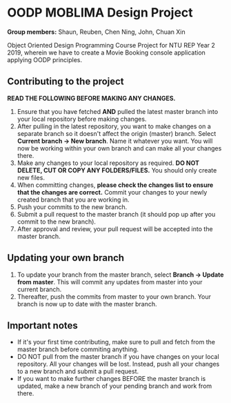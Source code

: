 # OODP MOBLIMA Design Project
 **Group members:** Shaun, Reuben, Chen Ning, John, Chuan Xin
 
Object Oriented Design Programming Course Project for NTU REP Year 2 2019, wherein we have to create a Movie Booking console application applying OODP principles.
 
## Contributing to the project

**READ THE FOLLOWING BEFORE MAKING ANY CHANGES.**

1. Ensure that you have fetched **AND** pulled the latest master branch into your local repository before making changes.
2. After pulling in the latest repository, you want to make changes on a separate branch so it doesn't affect the origin (master) branch. Select **Current branch -> New branch**. Name it whatever you want. You will now be working within your own branch and can make all your changes there.
3. Make any changes to your local repository as required. **DO NOT DELETE, CUT OR COPY ANY FOLDERS/FILES.** You should only create new files.
4. When committing changes, **please check the changes list to ensure that the changes are correct.** Commit your changes to your newly created branch that you are working in.
5. Push your commits to the new branch.
6. Submit a pull request to the master branch (it should pop up after you commit to the new branch).
7. After approval and review, your pull request will be accepted into the master branch.

## Updating your own branch
1. To update your branch from the master branch, select **Branch -> Update from master**. This will commit any updates from master into your current branch.
2. Thereafter, push the commits from master to your own branch. Your branch is now up to date with the master branch.


## Important notes

- If it's your first time contributing, make sure to pull and fetch from the master branch before commiting anything.
- DO NOT pull from the master branch if you have changes on your local repository. All your changes will be lost. Instead, push all your changes to a new branch and submit a pull request.
- If you want to make further changes BEFORE the master branch is updated, make a new branch of your pending branch and work from there.
